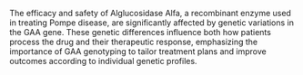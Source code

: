 The efficacy and safety of Alglucosidase Alfa, a recombinant enzyme used in treating Pompe disease, are significantly affected by genetic variations in the GAA gene. These genetic differences influence both how patients process the drug and their therapeutic response, emphasizing the importance of GAA genotyping to tailor treatment plans and improve outcomes according to individual genetic profiles.